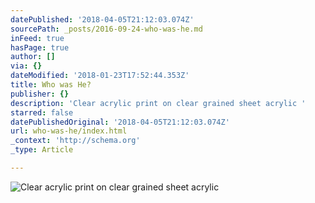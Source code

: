 ```yaml
---
datePublished: '2018-04-05T21:12:03.074Z'
sourcePath: _posts/2016-09-24-who-was-he.md
inFeed: true
hasPage: true
author: []
via: {}
dateModified: '2018-01-23T17:52:44.353Z'
title: Who was He?
publisher: {}
description: 'Clear acrylic print on clear grained sheet acrylic '
starred: false
datePublishedOriginal: '2018-04-05T21:12:03.074Z'
url: who-was-he/index.html
_context: 'http://schema.org'
_type: Article

---
```

![Clear acrylic print on clear grained sheet acrylic ](https://imgflo.herokuapp.com/graph/2b2431f8e7ba7b0/7180756baa5d731cfd40ed484b7372a6/croprotate.jpg?cropheight=1600&cropwidth=1200&degrees=-90&input=https%3A%2F%2Fthe-grid-user-content.s3-us-west-2.amazonaws.com%2Ffce0ad45-1b60-44c2-b19f-a9d1dd0bd3b6.jpg&x=0&y=0)